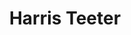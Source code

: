 ---
title: "Harris Teeter"
url: /charlotte/harris-teeter-west-mallard-creek-church-road/
shop: Supermarkt
---